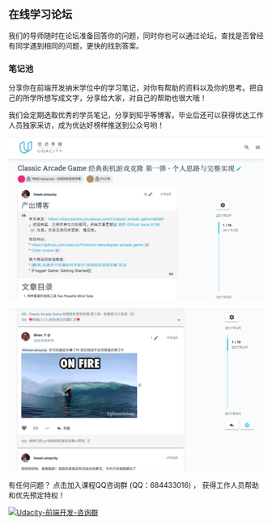 ## 在线学习论坛

我们的导师随时在论坛准备回答你的问题，同时你也可以通过论坛，查找是否曾经有同学遇到相同的问题，更快的找到答案。

### 笔记池
分享你在前端开发纳米学位中的学习笔记，对你有帮助的资料以及你的思考。把自己的所学所想写成文字，分享给大家，对自己的帮助也很大哦！

我们会定期选取优秀的学员笔记，分享到知乎等博客。毕业后还可以获得优达工作人员独家采访，成为优达好榜样推送到公众号哟！



![街机游戏克隆项目分享](images/fend-advanced-p1.png)



![街机游戏克隆项目分享2](images/fend-advanced-p1-conti.png)





有任何问题？ 点击加入课程QQ咨询群 (QQ：684433016) ， 获得工作人员帮助和优先预定特权！

[![Udacity-前端开发-咨询群](https://pub.idqqimg.com/wpa/images/group.png)](http://shang.qq.com/wpa/qunwpa?idkey=d798833f114f51d338c2c576b5d140deb4a90672a6e70491b034ce3a916d9c89)